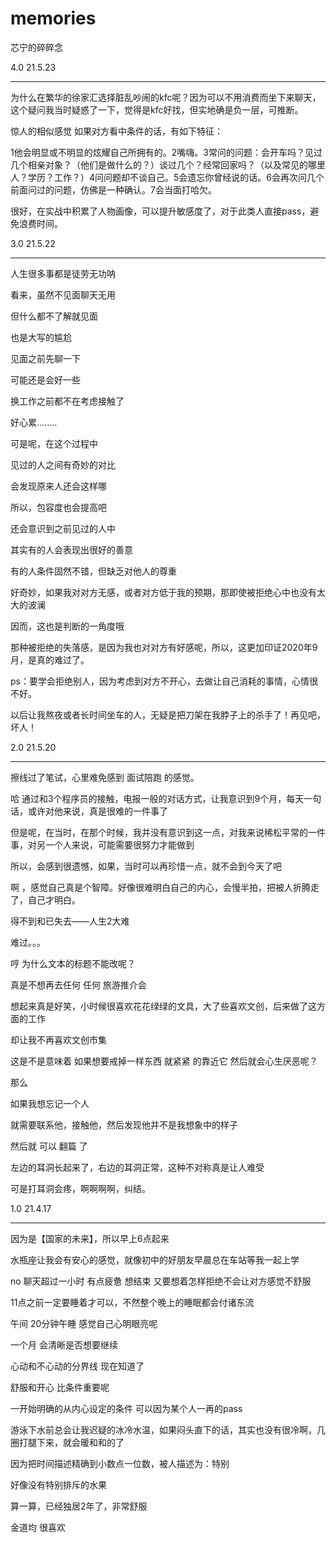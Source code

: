# memories

芯宁的碎碎念 

4.0 21.5.23

-----------------------

为什么在繁华的徐家汇选择脏乱吵闹的kfc呢？因为可以不用消费而坐下来聊天，这个疑问我当时疑惑了一下，觉得是kfc好找，但实地确是负一层，可推断。

惊人的相似感觉 如果对方看中条件的话，有如下特征：

1他会明显或不明显的炫耀自己所拥有的。2嘴嗨。3常问的问题：会开车吗？见过几个相亲对象？（他们是做什么的？）谈过几个？经常回家吗？（以及常见的哪里人？学历？工作？）4问问题却不谈自己。5会遗忘你曾经说的话。6会再次问几个前面问过的问题，仿佛是一种确认。7会当面打哈欠。

很好，在实战中积累了人物画像，可以提升敏感度了，对于此类人直接pass，避免浪费时间。

3.0 21.5.22

-----------------------

人生很多事都是徒劳无功呐

看来，虽然不见面聊天无用

但什么都不了解就见面

也是大写的尴尬

见面之前先聊一下

可能还是会好一些

换工作之前都不在考虑接触了

好心累........


可是呢，在这个过程中

见过的人之间有奇妙的对比

会发现原来人还会这样哪

所以，包容度也会提高吧

还会意识到之前见过的人中

其实有的人会表现出很好的善意

有的人条件固然不错，但缺乏对他人的尊重

好奇妙，如果我对对方无感，或者对方低于我的预期，那即使被拒绝心中也没有太大的波澜

因而，这也是判断的一角度哦

那种被拒绝的失落感，是因为我也对对方有好感呢，所以，这更加印证2020年9月，是真的难过了。

ps：要学会拒绝别人，因为考虑到对方不开心，去做让自己消耗的事情，心情很不好。

以后让我熬夜或者长时间坐车的人，无疑是把刀架在我脖子上的杀手了！再见吧，坏人！

2.0 21.5.20

--------

擦线过了笔试，心里难免感到 面试陪跑 的感觉。

哈 通过和3个程序员的接触，电报一般的对话方式，让我意识到9个月，每天一句话，或许对他来说，真是很难的一件事了

但是呢，在当时，在那个时候，我并没有意识到这一点，对我来说稀松平常的一件事，对另一个人来说，可能需要很努力才能做到

所以，会感到很遗憾，如果，当时可以再珍惜一点，就不会到今天了吧

啊 ，感觉自己真是个智障。好像很难明白自己的内心，会慢半拍，把被人折腾走了，自己才明白。

得不到和已失去——人生2大难

难过。。。

哼 为什么文本的标题不能改呢？

真是不想再去任何 任何 旅游推介会

想起来真是好笑，小时候很喜欢花花绿绿的文具，大了些喜欢文创，后来做了这方面的工作

却让我不再喜欢文创市集

这是不是意味着 如果想要戒掉一样东西 就紧紧 的靠近它 然后就会心生厌恶呢？

那么

如果我想忘记一个人

就需要联系他，接触他，然后发现他并不是我想象中的样子

然后就 可以 翻篇 了

左边的耳洞长起来了，右边的耳洞正常，这种不对称真是让人难受

可是打耳洞会疼，啊啊啊啊，纠结。

1.0 21.4.17

--------

因为是【国家的未来】，所以早上6点起来

水瓶座让我会有安心的感觉，就像初中的好朋友早晨总在车站等我一起上学

no 聊天超过一小时 有点疲惫 想结束 又要想着怎样拒绝不会让对方感觉不舒服

11点之前一定要睡着才可以，不然整个晚上的睡眠都会付诸东流

午间 20分钟午睡 感觉自己心明眼亮呢

一个月 会清晰是否想要继续

心动和不心动的分界线 现在知道了

舒服和开心 比条件重要呢 

一开始明确的从内心设定的条件 可以因为某个人一再的pass

游泳下水前总会让我迟疑的冰冷水温，如果闷头直下的话，其实也没有很冷啊，几圈打腿下来，就会暖和和的了

因为把时间描述精确到小数点一位数，被人描述为：特别

好像没有特别排斥的水果

算一算，已经独居2年了，非常舒服

金道均 很喜欢



